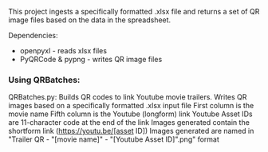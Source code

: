 This project ingests a specifically formatted .xlsx file and returns a set of QR image files based on the data in the spreadsheet.

Dependencies:
 * openpyxl - reads xlsx files
 * PyQRCode & pypng - writes QR image files

### Using QRBatches:
QRBatches.py: Builds QR codes to link Youtube movie trailers. 
                Writes QR images based on a specifically formatted .xlsx input file 
                        First column is the movie name 
                        Fifth column is the Youtube (longform) link
                        Youtube Asset IDs are 11-character code at the end of the link
                Images generated contain the shortform link (https://youtu.be/[asset ID])
                Images generated are named in "Trailer QR - "[movie name]" - "[Youtube Asset ID]".png" format
